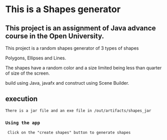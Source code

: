 # This is a Shapes generator

## This project is an assignment of Java advance course in the Open University.

This project is a random shapes generator of 3 types of shapes

Polygons, Ellipses and Lines.

The shapes have a random color and a size limited 
being less than quarter of size of the screen.

build using Java, javafx and construct using Scene Builder. 

##  execution
    There is a jar file and an exe file in /out/artifacts/shapes_jar

### `Using the app`
     Click on the "create shapes" button to generate shapes


